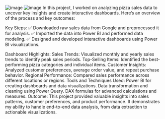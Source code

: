 ![image](https://github.com/user-attachments/assets/a07b6ed9-4884-48a1-8088-2a98e118ba0d)
![image](https://github.com/user-attachments/assets/35efc8dc-abd1-4fd0-8e78-4d7db498b52a)
In this project, I worked on analyzing pizza sales data to uncover key insights and create interactive dashboards. Here’s an overview of the process and key outcomes:

Key Steps:
✅ Downloaded raw sales data from Google and preprocessed it for analysis.
✅ Imported the data into Power BI and performed data modeling.
✅ Designed and developed interactive dashboards using Power BI visualizations.

Dashboard Highlights:
Sales Trends: Visualized monthly and yearly sales trends to identify peak sales periods.
Top-Selling Items: Identified the best-performing pizza categories and individual items.
Customer Insights: Analyzed customer preferences, average order value, and repeat purchase behavior.
Regional Performance: Compared sales performance across different locations or regions.
Tools and Techniques Used:
Power BI for creating dashboards and data visualizations.
Data transformation and cleaning using Power Query.
DAX formulas for advanced calculations and measures.
Outcome:
This project provided valuable insights into sales patterns, customer preferences, and product performance. It demonstrates my ability to handle end-to-end data analysis, from data extraction to actionable visualizations.

